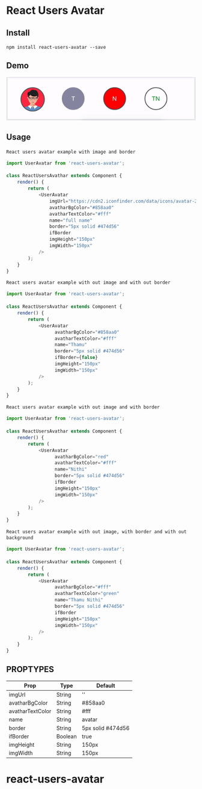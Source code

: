 # React Users Avatar
## Install
```
npm install react-users-avatar --save

```

## Demo
![Demo](https://github.com/Thamodaran/react-users-avatar/raw/master/demo.gif)

## Usage
```
React users avatar example with image and border
```
```js
import UserAvatar from 'react-users-avatar';

class ReactUsersAvathar extends Component {
    render() {
        return (
            <UserAvatar 
                imgUrl="https://cdn2.iconfinder.com/data/icons/avatar-2/512/oscar_boy-512.png"
                avatharBgColor="#858aa0"
                avatharTextColor="#fff"
                name="full name"
                border="5px solid #474d56"
                ifBorder
                imgHeight="150px"
                imgWidth="150px"
            />
        );
    }
}
```
```
React users avatar example with out image and with out border
```
```js
import UserAvatar from 'react-users-avatar';

class ReactUsersAvathar extends Component {
    render() {
        return (
            <UserAvatar 
                  avatharBgColor="#858aa0"
                  avatharTextColor="#fff"
                  name="Thamu"
                  border="5px solid #474d56"
                  ifBorder={false}
                  imgHeight="150px"
                  imgWidth="150px"
            />
        );
    }
}
```
```
React users avatar example with out image and with border
```
```js
import UserAvatar from 'react-users-avatar';

class ReactUsersAvathar extends Component {
    render() {
        return (
            <UserAvatar 
                  avatharBgColor="red"
                  avatharTextColor="#fff"
                  name="Nithi"
                  border="5px solid #474d56"
                  ifBorder
                  imgHeight="150px"
                  imgWidth="150px"
            />
        );
    }
}
```

```
React users avatar example with out image, with border and with out background
```
```js
import UserAvatar from 'react-users-avatar';

class ReactUsersAvathar extends Component {
    render() {
        return (
            <UserAvatar 
                  avatharBgColor="#fff"
                  avatharTextColor="green"
                  name="Thamu Nithi"
                  border="5px solid #474d56"
                  ifBorder
                  imgHeight="150px"
                  imgWidth="150px"
            />
        );
    }
}
```

## PROPTYPES
| Prop | Type | Default |
| ---- | ---- | ------- |
| imgUrl | String | '' |
| avatharBgColor | String | #858aa0 |
| avatharTextColor | String | #fff |
| name | String | avatar |
| border | String | 5px solid #474d56 |
| ifBorder | Boolean | true |
| imgHeight | String | 150px |
| imgWidth | String | 150px |
# react-users-avatar

